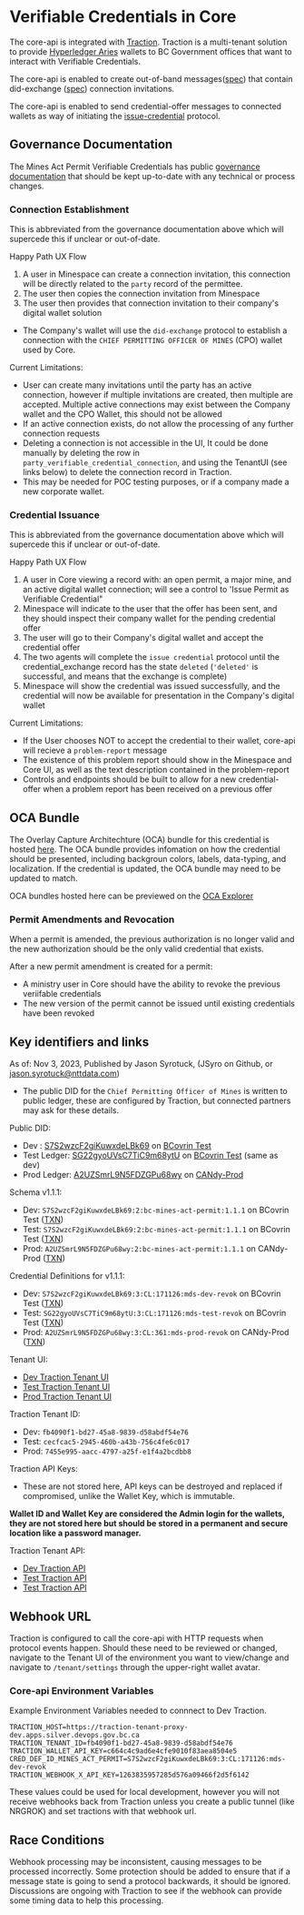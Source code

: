 # Verifiable Credentials in Core

The core-api is integrated with [Traction](https://github.com/bcgov/traction). Traction is a multi-tenant solution to provide [Hyperledger Aries](https://www.hyperledger.org/projects/aries) wallets to BC Government offices that want to interact with Verifiable Credentials.

The core-api is enabled to create out-of-band messages([spec](https://github.com/hyperledger/aries-rfcs/tree/main/features/0434-outofband#messages.README.md)) that contain did-exchange ([spec](https://github.com/hyperledger/aries-rfcs/blob/main/features/0023-did-exchange/README.md)) connection invitations.

The core-api is enabled to send credential-offer messages to connected wallets as way of initiating the [issue-credential](https://github.com/hyperledger/aries-rfcs/tree/main/features/0036-issue-credential) protocol.

## Governance Documentation

The Mines Act Permit Verifiable Credentials has public [governance documentation](https://github.com/bcgov/bc-vcpedia/blob/main/credentials/bc-mines-act-permit/1.1.1/governance.md) that should be kept up-to-date with any technical or process changes.

### Connection Establishment

This is abbreviated from the governance documentation above which will supercede this if unclear or out-of-date.

Happy Path UX Flow

1. A user in Minespace can create a connection invitation, this connection will be directly related to the `party` record of the permittee.
1. The user then copies the connection invitation from Minespace
1. The user then provides that connection invitation to their company's digital wallet solution

- The Company's wallet will use the `did-exchange` protocol to establish a connection with the `CHIEF PERMITTING OFFICER OF MINES` (CPO) wallet used by Core.

Current Limitations:

- User can create many invitations until the party has an active connection, however if multiple invitations are created, then multiple are accepted. Multiple active connections may exist between the Company wallet and the CPO Wallet, this should not be allowed
- If an active connection exists, do not allow the processing of any further connection requests
- Deleting a connection is not accessible in the UI, It could be done manually by deleting the row in `party_verifiable_credential_connection`, and using the TenantUI (see links below) to delete the connection record in Traction.
- This may be needed for POC testing purposes, or if a company made a new corporate wallet.

### Credential Issuance

This is abbreviated from the governance documentation above which will supercede this if unclear or out-of-date.

Happy Path UX Flow

1. A user in Core viewing a record with: an open permit, a major mine, and an active digital wallet connection; will see a control to 'Issue Permit as Verifiable Credential"
1. Minespace will indicate to the user that the offer has been sent, and they should inspect their company wallet for the pending credential offer
1. The user will go to their Company's digital wallet and accept the credential offer
1. The two agents will complete the `issue credential` protocol until the credential_exchange record has the state `deleted` (`'deleted'` is successful, and means that the exchange is complete)
1. Minespace will show the credential was issued successfully, and the credential will now be available for presentation in the Company's digital wallet

Current Limitations:

- If the User chooses NOT to accept the credential to their wallet, core-api will recieve a `problem-report` message
- The existence of this problem report should show in the Minespace and Core UI, as well as the text description contained in the problem-report
- Controls and endpoints should be built to allow for a new credential-offer when a problem report has been received on a previous offer

## OCA Bundle

The Overlay Capture Architechture (OCA) bundle for this credential is hosted [here](https://github.com/bcgov/aries-oca-bundles/tree/main/OCABundles/schema). The OCA bundle provides infomation on how the credential should be presented, including backgroun colors, labels, data-typing, and localization. If the credential is updated, the OCA bundle may need to be updated to match.

OCA bundles hosted here can be previewed on the [OCA Explorer](https://bcgov.github.io/aries-oca-explorer/)

### Permit Amendments and Revocation

When a permit is amended, the previous authorization is no longer valid and the new authorization should be the only valid credential that exists.

After a new permit amendment is created for a permit:

- A ministry user in Core should have the ability to revoke the previous veriifable credentials
- The new version of the permit cannot be issued until existing credentials have been revoked

## Key identifiers and links

As of: Nov 3, 2023, Published by Jason Syrotuck, (JSyro on Github, or jason.syrotuck@nttdata.com)

- The public DID for the `Chief Permitting Officer of Mines` is written to public ledger, these are configured by Traction, but connected partners may ask for these details.

Public DID:

- Dev : [S7S2wzcF2giKuwxdeLBk69](http://test.bcovrin.vonx.io/browse/domain?page=1&query=S7S2wzcF2giKuwxdeLBk69&txn_type=1) on [BCovrin Test](http://test.bcovrin.vonx.io/)
- Test Ledger: [SG22gyoUVsC7TiC9m68ytU](http://test.bcovrin.vonx.io/browse/domain?page=1&query=SG22gyoUVsC7TiC9m68ytU&txn_type=1) on [BCovrin Test](http://test.bcovrin.vonx.io/) (same as dev)
- Prod Ledger: [A2UZSmrL9N5FDZGPu68wy](https://candyscan.idlab.org/tx/CANDY_PROD/domain/321) on [CANdy-Prod](https://candyscan.idlab.org/home/CANDY_DEV)

Schema v1.1.1:

- Dev: `S7S2wzcF2giKuwxdeLBk69:2:bc-mines-act-permit:1.1.1` on BCovrin Test ([TXN](http://test.bcovrin.vonx.io/))
- Test: `S7S2wzcF2giKuwxdeLBk69:2:bc-mines-act-permit:1.1.1` on BCovrin Test ([TXN](http://test.bcovrin.vonx.io/))
- Prod: `A2UZSmrL9N5FDZGPu68wy:2:bc-mines-act-permit:1.1.1` on CANdy-Prod ([TXN](https://candyscan.idlab.org/tx/CANDY_PROD/domain/361))

Credential Definitions for v1.1.1:

- Dev: `S7S2wzcF2giKuwxdeLBk69:3:CL:171126:mds-dev-revok` on BCovrin Test ([TXN](http://test.bcovrin.vonx.io/))
- Test: `SG22gyoUVsC7TiC9m68ytU:3:CL:171126:mds-test-revok` on BCovrin Test ([TXN](http://test.bcovrin.vonx.io/))
- Prod: `A2UZSmrL9N5FDZGPu68wy:3:CL:361:mds-prod-revok` on CANdy-Prod ([TXN](https://candyscan.idlab.org/txs/CANDY_PROD/domain?page=1&pageSize=50&filterTxNames=[]&sortFromRecent=true&search=A2UZSmrL9N5FDZGPu68wy:3:CL:361:mds-prod-revok))

Tenant UI:

- [Dev Traction Tenant UI](https://traction-tenant-ui-dev.apps.silver.devops.gov.bc.ca/)
- [Test Traction Tenant UI](https://traction-tenant-ui-test.apps.silver.devops.gov.bc.ca/)
- [Prod Traction Tenant UI](https://traction-tenant-ui-prod.apps.silver.devops.gov.bc.ca/)

Traction Tenant ID:

- Dev: `fb4090f1-bd27-45a8-9839-d58abdf54e76`
- Test: `cecfcac5-2945-460b-a43b-756c4fe6c017`
- Prod: `7455e995-aacc-4797-a25f-e1f4a2bcdbb8`

Traction API Keys:

- These are not stored here, API keys can be destroyed and replaced if compromised, unlike the Wallet Key, which is immutable.

**Wallet ID and Wallet Key are considered the Admin login for the wallets, they are not stored here but should be stored in a permanent and secure location like a password manager.**

Traction Tenant API:

- [Dev Traction API](https://traction-tenant-proxy-dev.apps.silver.devops.gov.bc.ca/api/doc)
- [Test Traction API](https://traction-tenant-proxy-test.apps.silver.devops.gov.bc.ca/api/doc)
- [Test Traction API](https://traction-tenant-proxy-prod.apps.silver.devops.gov.bc.ca/api/doc)

## Webhook URL

Traction is configured to call the core-api with HTTP requests when protocol events happen. Should these need to be reviewed or changed, navigate to the Tenant UI of the environment you want to view/change and navigate to `/tenant/settings` through the upper-right wallet avatar.

### Core-api Environment Variables

Example Environment Variables needed to connnect to Dev Traction.

```
TRACTION_HOST=https://traction-tenant-proxy-dev.apps.silver.devops.gov.bc.ca
TRACTION_TENANT_ID=fb4090f1-bd27-45a8-9839-d58abdf54e76
TRACTION_WALLET_API_KEY=c664c4c9ad6e4cfe9010f83aea8504e5
CRED_DEF_ID_MINES_ACT_PERMIT=S7S2wzcF2giKuwxdeLBk69:3:CL:171126:mds-dev-revok
TRACTION_WEBHOOK_X_API_KEY=1263835957285d576a09466f2d5f6142
```

These values could be used for local development, however you will not receive webhooks back from Traction unless you create a public tunnel (like NRGROK) and set tractions with that webhook url.

## Race Conditions

Webhook processing may be inconsistent, causing messages to be processed incorrectly. Some protection should be added to ensure that if a message state is going to send a protocol backwards, it should be ignored. Discussions are ongoing with Traction to see if the webhook can provide some timing data to help this processing.
